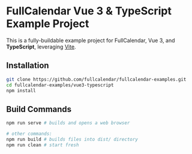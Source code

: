 
# FullCalendar Vue 3 & TypeScript Example Project

This is a fully-buildable example project for FullCalendar, Vue 3, and **TypeScript**, leveraging [Vite](https://github.com/vitejs/vite).


## Installation

```bash
git clone https://github.com/fullcalendar/fullcalendar-examples.git
cd fullcalendar-examples/vue3-typescript
npm install
```

## Build Commands

```bash
npm run serve # builds and opens a web browser

# other commands:
npm run build # builds files into dist/ directory
npm run clean # start fresh
```
